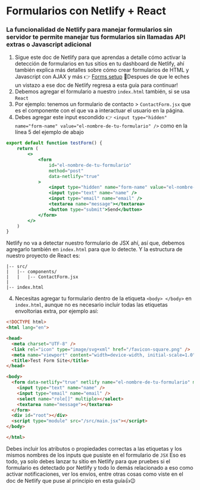 # Formularios con Netlify + React
### La funcionalidad de Netlify para manejar formularios sin servidor te permite manejar tus formularios sin llamadas API extras o Javascript adicional
1. Sigue este doc de Netlify para que aprendas a detalle cómo activar la detección de formularios en tus sitios en tu dashboard de Netlify, ahí también explica más detalles sobre cómo crear formularios de HTML y Javascript con AJAX y más 👉 [Forms setup](https://docs.netlify.com/forms/setup/?_gl=1%2a1bsh0js%2a_gcl_au%2aOTc5MDY2NzU4LjE3MjkxMTM4Njg)
🤚Despues de que le eches un vistazo a ese doc de Netlify regresa a esta guía para continuar!
2. Debemos agregar el formulario a nuestro `index.html` también, si se usa `React`
3. Por ejemplo: tenemos un formulario de contacto > `ContactForm.jsx` que es el componente con el que va a interactuar el usuario en la página.
4. Debes agregar este input escondido 👉 `<input type="hidden" name="form-name" value="el-nombre-de-tu-formulario" />` como en la línea 5 del ejemplo de abajo

```jsx title="TestForm.jsx" hl_lines="4-14" linenums="1"
export default function testForm() {
    return (
        <>
            <form 
                id="el-nombre-de-tu-formulario" 
                method="post" 
                data-netlify="true"
            >
                <input type="hidden" name="form-name" value="el-nombre-de-tu-formulario" />
                <input type="text" name="name" />
                <input type="email" name="email" />
                <textarea name="message"></textarea>
                <button type="submit">Send</button>
            </form>
        </>
    )
}

```
Netlify no va a detectar nuestro formulario de JSX ahí, así que, debemos agregarlo también en `index.html` para que lo detecte. Y la estructura de nuestro proyecto de React es:
```
|-- src/ 
|   |-- components/
|   |   |-- ContactForm.jsx
|
|-- index.html
```
4. Necesitas agregar tu formulario dentro de la etiqueta `<body> </body>` en `index.html`, aunque no es necesario incluir todas las etiquetas envoltorias extra, por ejemplo así:

```html title="index.html" hl_lines="12-17" linenums="1"
<!DOCTYPE html>
<html lang="en">

<head>
  <meta charset="UTF-8" />
  <link rel="icon" type="image/svg+xml" href="/favicon-square.png" />
  <meta name="viewport" content="width=device-width, initial-scale=1.0" />
  <title>Test Form Site</title>
</head>

<body>
  <form data-netlify="true" netlify name="el-nombre-de-tu-formulario" method="post" hidden>
    <input type="text" name="name" />
    <input type="email" name="email" />
    <select name="role[]" multiple></select>
    <textarea name="message"></textarea>
  </form>
  <div id="root"></div>
  <script type="module" src="/src/main.jsx"></script>
</body>

</html>
```
Debes incluir los atributos o propiedades correctas a las etiquetas y los mismos nombres de los inputs que pusiste en el formulario de `JSX`
Eso es todo, ya solo debes lanzar tu sitio en Netlify para que pruebes si el formulario es detectado por Netlify y todo lo demás relacionado a eso como activar notificaciones, ver los envíos, entre otras cosas como viste en el doc de Netlify que puse al principio en esta guía👍😉
